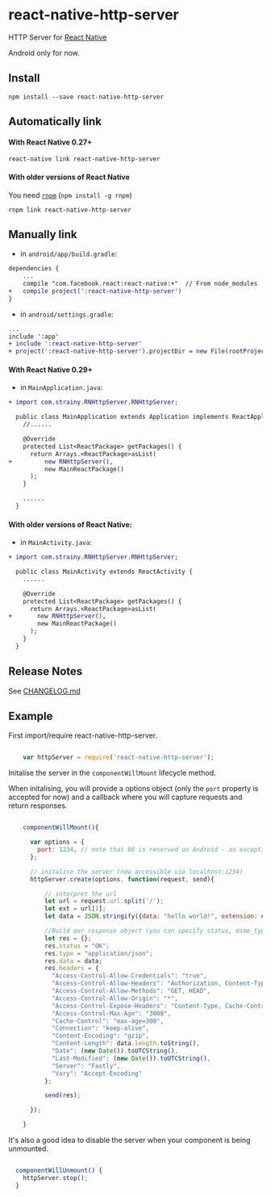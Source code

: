 # react-native-http-server

HTTP Server for [React Native](https://github.com/facebook/react-native)

Android only for now.

## Install

```shell
npm install --save react-native-http-server
```

## Automatically link

#### With React Native 0.27+

```shell
react-native link react-native-http-server
```

#### With older versions of React Native

You need [`rnpm`](https://github.com/rnpm/rnpm) (`npm install -g rnpm`)

```shell
rnpm link react-native-http-server
```

## Manually link

- in `android/app/build.gradle`:

```diff
dependencies {
    ...
    compile "com.facebook.react:react-native:+"  // From node_modules
+   compile project(':react-native-http-server')
}
```

- in `android/settings.gradle`:

```diff
...
include ':app'
+ include ':react-native-http-server'
+ project(':react-native-http-server').projectDir = new File(rootProject.projectDir, '../node_modules/react-native-http-server/android')
```

#### With React Native 0.29+

- in `MainApplication.java`:

```diff
+ import com.strainy.RNHttpServer.RNHttpServer;

  public class MainApplication extends Application implements ReactApplication {
    //......

    @Override
    protected List<ReactPackage> getPackages() {
      return Arrays.<ReactPackage>asList(
+         new RNHttpServer(),
          new MainReactPackage()
      );
    }

    ......
  }
```

#### With older versions of React Native:

- in `MainActivity.java`:

```diff
+ import com.strainy.RNHttpServer.RNHttpServer;

  public class MainActivity extends ReactActivity {
    ......

    @Override
    protected List<ReactPackage> getPackages() {
      return Arrays.<ReactPackage>asList(
+       new RNHttpServer(),
        new MainReactPackage()
      );
    }
  }
```


## Release Notes

See [CHANGELOG.md](https://github.com/strainy/react-native-http-server/blob/master/CHANGELOG.md)

## Example

First import/require react-native-http-server.

```js

    var httpServer = require('react-native-http-server');

```

Initalise the server in the `componentWillMount` lifecycle method.

When initalising, you will provide a options object (only the `port` property is accepted for now) and a callback where you will capture requests and return responses.

```js

    componentWillMount(){

      var options = {
        port: 1234, // note that 80 is reserved on Android - an exception will be thrown
      };

      // initalise the server (now accessible via localhost:1234)
      httpServer.create(options, function(request, send){

          // interpret the url
          let url = request.url.split('/');
          let ext = url[1];
          let data = JSON.stringify({data: "hello world!", extension: ext});

          //Build our response object (you can specify status, mime_type (type), data, and response headers)
          let res = {};
          res.status = "OK";
          res.type = "application/json";
          res.data = data;
          res.headers = {
            "Access-Control-Allow-Credentials": "true",
            "Access-Control-Allow-Headers": "Authorization, Content-Type, Accept, Origin, User-Agent, Cache-Control, Keep-Alive, If-Modified-Since, If-None-Match",
            "Access-Control-Allow-Methods": "GET, HEAD",
            "Access-Control-Allow-Origin": "*",
            "Access-Control-Expose-Headers": "Content-Type, Cache-Control, ETag, Expires, Last-Modified, Content-Length",
            "Access-Control-Max-Age": "3000",
            "Cache-Control": "max-age=300",
            "Connection": "keep-alive",
            "Content-Encoding": "gzip",
            "Content-Length": data.length.toString(),
            "Date": (new Date()).toUTCString(),
            "Last-Modified": (new Date()).toUTCString(),
            "Server": "Fastly",
            "Vary": "Accept-Encoding"
          };

          send(res);

      });

    }

```

It's also a good idea to disable the server when your component is being unmounted.

```js

  componentWillUnmount() {
    httpServer.stop();
  }

```
